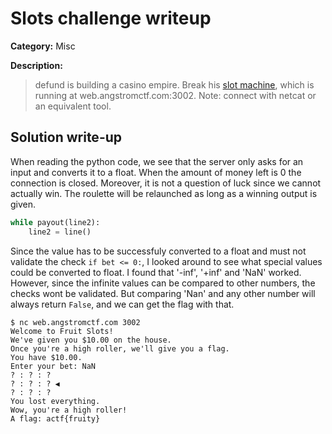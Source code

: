 # Slots challenge writeup

**Category:** Misc

**Description:**

> defund is building a casino empire. Break his [slot machine](./slots.py), which is running at web.angstromctf.com:3002. Note: connect with netcat or an equivalent tool.

## Solution write-up

When reading the python code, we see that the server only asks for an input and converts it to a float. When the amount of money left is 0 the connection is closed. Moreover, it is not a question of luck since we cannot actually win. The roulette will be relaunched as long as a winning output is given.


```python
while payout(line2):
    line2 = line()
```


Since the value has to be successfuly converted to a float and must not validate the check 
`if bet <= 0:`, I looked around to see what special values could be converted to float. I found that '-inf', '+inf' and 'NaN' worked. However, since the infinite values can be compared to other numbers, the checks wont be validated. But comparing 'Nan' and any other number will always return `False`, and we can get the flag with that.


```
$ nc web.angstromctf.com 3002
Welcome to Fruit Slots!
We've given you $10.00 on the house.
Once you're a high roller, we'll give you a flag.
You have $10.00.
Enter your bet: NaN
? : ? : ?
? : ? : ? ◀
? : ? : ?
You lost everything.
Wow, you're a high roller!
A flag: actf{fruity}
```
